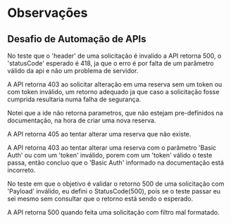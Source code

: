 # Observações
## Desafio de Automação de APIs

No teste que o 'header' de uma solicitação é invalido a API retorna 500, o 'statusCode' esperado é 418,
ja que o erro é por falta de um parâmetro válido da api e não um problema de servidor. 

A API retorna 403 ao solicitar alteração em uma reserva sem um token ou com token inválido, um retorno adequado
ja que caso a solicitação fosse cumprida resultaria numa falha de segurança.

Notei que a ide não retorna parametros, que não estejam pre-definidos na documentação, na hora de criar uma 
nova reserva.

A API retorna 405 ao tentar alterar uma reserva que não existe.

A API retorna 403 ao tentar alterar uma reserva com o parâmetro 'Basic Auth' ou com um 'token' inválido, porem 
com um 'token' válido o teste passa, então concluo que o 'Basic Auth' informado na documentação está incorreto.

No teste em que o objetivo é validar o retorno 500 de uma solicitação com 'Payload' inválido, eu defini o 
StatusCode(500), pois se o teste passar eu sei mesmo sem consultar que o retorno está sendo o esperado.

A API retorna 500 quando feita uma solicitação com filtro mal formatado.